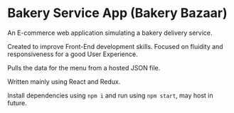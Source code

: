 # Bakery Service App (Bakery Bazaar)

An E-commerce web application simulating a bakery delivery service. 

Created to improve Front-End development skills. Focused on fluidity and responsiveness for a good User Experience.

Pulls the data for the menu from a hosted JSON file. 

Written mainly using React and Redux.


Install dependencies using ```npm i``` and run using ```npm start```, may host in future. 
